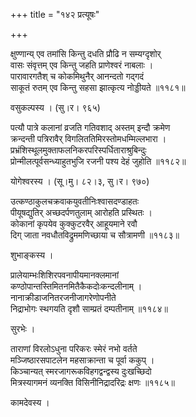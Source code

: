 +++
title = "१४२ प्रत्यूषः"

+++


क्षुण्णान्य् एव तमांसि किन्तु दधति प्रौढि न सम्यग्दृशोर्  
वासः संवृत्तम् एव किन्तु जहति प्राणेश्वरं नाबलाः ।  
पारावारगतैश् च कोकमिथुनैर् आनन्दतो गद्गदं   
साकूतं रुतम् एव किन्तु सहसा झात्कृत्य नोड्डीयते ॥११८१॥  


वसुकल्पस्य । (सु।र। ९६५)  


पत्यौ पात्रे कलानां व्रजति गतिवशाद् अस्तम् इन्दौ क्रमेण  
क्रन्दन्ती पत्रिरावैर् विगलिततिमिरस्तोमधम्मिल्लभारा ।  
प्रभ्रंशिस्थूलमुक्ताफलनिकरपरिस्पर्धिताराश्रुबिन्दुः  
प्रोन्मीलत्पूर्वसन्ध्याहुतभुजि रजनी पश्य देहं जुहोति ॥११८२॥  


योगेश्वरस्य । (सू।मु। ८२।३, सु।र। ९७०)  


उत्कण्ठाकुलचक्रवाकयुवतीनिःश्वासदण्डाहतः  
पीयूषद्युतिर् अच्छदर्पणतुलाम् आरोहति प्रस्थितः ।  
कोकानां कृपयेव कुक्कुटरवैर् आहूयमाने रवौ  
दिग् जाता नवधौतविद्रुममणिच्छाया च सौत्रामणी ॥११८३॥  


शुभाङ्कस्य ।  


प्रालेयाम्भःशिशिरपवनापीयमानक्लमानां  
कण्ठोपान्तस्तिमितनमितैकैकदोःकन्दलीनाम् ।  
नानाक्रीडाजनितरजनीजागरेणोपनीते  
निद्राभोगः स्थगयति दृशौ साम्प्रतं दम्पतीनाम् ॥११८४॥  


सुरभेः ।  


ताराणां विरलोऽधुना परिकरः स्मेरं नभो वर्तते  
मञ्जिष्ठारसपाटलेन महसाक्रान्ता च पूर्वा ककुप् ।  
किञ्चान्यत् स्मरजागरूकविहगद्वन्द्वस्य दुःखच्छिदो  
मित्रस्यागमनं व्यनक्ति विसिनीनिद्रादरिद्रः क्षणः ॥११८५॥  


कामदेवस्य ।  
